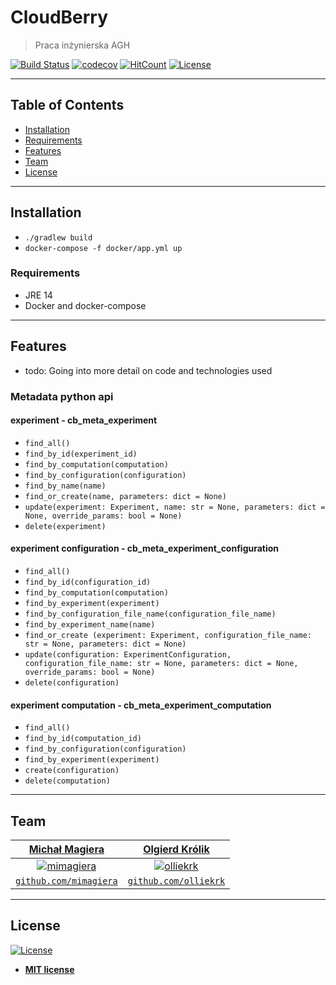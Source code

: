 
# CloudBerry

> Praca inżynierska AGH

[![Build Status](https://travis-ci.com/olliekrk/cloud-berry.svg?token=Ud4LPsJ6sjn1qVy7MUNS&branch=master)](https://travis-ci.com/olliekrk/cloud-berry)
[![codecov](https://codecov.io/gh/olliekrk/cloud-berry/branch/master/graph/badge.svg?token=ZCK0168E2G)](https://codecov.io/gh/olliekrk/cloud-berry)
[![HitCount](http://hits.dwyl.com/olliekrk/cloud-berry.svg)](http://hits.dwyl.com/olliekrk/cloud-berry)
[![License](http://img.shields.io/:license-mit-blue.svg?style=flat-square)](http://badges.mit-license.org)

---

## Table of Contents

- [Installation](#installation)
- [Requirements](#requirements)
- [Features](#features)
- [Team](#team)
- [License](#license)

---

## Installation

- `./gradlew build`
- `docker-compose -f docker/app.yml up`

### Requirements

- JRE 14
- Docker and docker-compose

---

## Features

- todo: Going into more detail on code and technologies used

### Metadata python api
#### experiment - cb_meta_experiment
 - `find_all()`
 - `find_by_id(experiment_id)`
 - `find_by_computation(computation)`
 - `find_by_configuration(configuration)`
 - `find_by_name(name)`
 - `find_or_create(name, parameters: dict = None)`
 - `update(experiment: Experiment, name: str = None, parameters: dict = None, override_params: bool = None)`
 - `delete(experiment)`

#### experiment configuration - cb_meta_experiment_configuration
- `find_all()`
- `find_by_id(configuration_id)`
- `find_by_computation(computation)`
- `find_by_experiment(experiment)`
- `find_by_configuration_file_name(configuration_file_name)`
- `find_by_experiment_name(name)`
- `find_or_create (experiment: Experiment, configuration_file_name: str = None, parameters: dict = None)`
- `update(configuration: ExperimentConfiguration, configuration_file_name: str = None, parameters: dict = None, override_params: bool = None)`
- `delete(configuration)`

#### experiment computation - cb_meta_experiment_computation
- `find_all()`
- `find_by_id(computation_id)`
- `find_by_configuration(configuration)`
- `find_by_experiment(experiment)`
- `create(configuration)`
- `delete(computation)`

---

## Team

| <a href="http://github.com/mimagiera" target="_blank">**Michał Magiera**</a> | <a href="http://github.com/olliekrk" target="_blank">**Olgierd Królik**</a> |
| :---: |:---:|
| [![mimagiera](https://avatars0.githubusercontent.com/u/43969709?s=200&v=4)](http://github.com/mimagiera)    | [![olliekrk](https://avatars3.githubusercontent.com/u/37264550?s=200&u=40b1359dfb778fe2ca75f57ed4e62acc203940a1&v=4)](http://github.com/olliekrk) |
| <a href="http://github.com/mimagiera" target="_blank">`github.com/mimagiera`</a> | <a href="http://github.com/olliekrk" target="_blank">`github.com/olliekrk`</a> |

---

## License

[![License](http://img.shields.io/:license-mit-blue.svg?style=flat-square)](http://badges.mit-license.org)

- **[MIT license](http://opensource.org/licenses/mit-license.php)**
